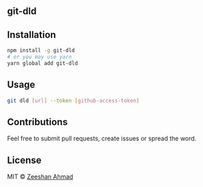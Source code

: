 ## git-dld

## Installation

```bash
npm install -g git-dld
# or you may use yarn
yarn global add git-dld
```

## Usage

```bash
git dld [url] --token [github-access-token]
```

## Contributions

Feel free to submit pull requests, create issues or spread the word.

## License

MIT &copy; [Zeeshan Ahmad](https://twitter.com/ziishaned)
